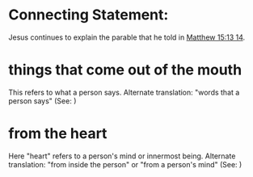 
# Connecting Statement:
Jesus continues to explain the parable that he told in [Matthew 15:13
14](./13.md).

# things that come out of the mouth
This refers to what a person says. Alternate translation: "words that a person says" (See: )

# from the heart
Here "heart" refers to a person's mind or innermost being. Alternate translation: "from inside the person" or "from a person's mind" (See: )
